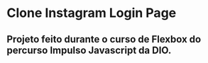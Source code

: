 # Clone Instagram Login Page

## Projeto feito durante o curso de Flexbox do percurso Impulso Javascript da DIO.

